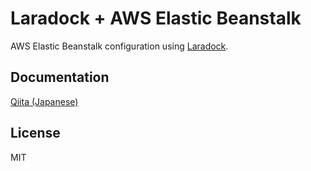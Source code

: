 # Laradock + AWS Elastic Beanstalk

AWS Elastic Beanstalk configuration using [Laradock](https://github.com/laradock/laradock).

## Documentation

[Qiita (Japanese)](https://qiita.com/hareku/items/cabe94ca2de8db11ff41)

## License

MIT
